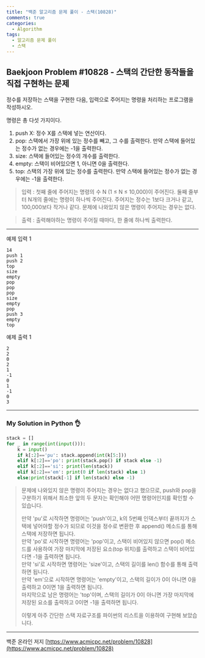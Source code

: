 ```yaml
---
title: "백준 알고리즘 문제 풀이 - 스택(10828)"
comments: true
categories:
  - Algorithm
tags:
  - 알고리즘 문제 풀이
  - 스택
---
```


## Baekjoon Problem #10828 - 스택의 간단한 동작들을 직접 구현하는 문제

정수를 저장하는 스택을 구현한 다음, 입력으로 주어지는 명령을 처리하는 프로그램을 작성하시오.

명령은 총 다섯 가지이다.

1. push X: 정수 X를 스택에 넣는 연산이다.
2. pop: 스택에서 가장 위에 있는 정수를 빼고, 그 수를 출력한다. 만약 스택에 들어있는 정수가 없는 경우에는 -1을 출력한다.
3. size: 스택에 들어있는 정수의 개수를 출력한다.
4. empty: 스택이 비어있으면 1, 아니면 0을 출력한다.
5. top: 스택의 가장 위에 있는 정수를 출력한다. 만약 스택에 들어있는 정수가 없는 경우에는 -1을 출력한다.

> 입력
> : 첫째 줄에 주어지는 명령의 수 N (1 ≤ N ≤ 10,000)이 주어진다. 둘째 줄부터 N개의 줄에는 명령이 하나씩 주어진다. 주어지는 정수는 1보다 크거나 같고, 100,000보다 작거나 같다. 문제에 나와있지 않은 명령이 주어지는 경우는 없다.

> 출력
> : 출력해야하는 명령이 주어질 때마다, 한 줄에 하나씩 출력한다.

***
예제 입력 1
```
14
push 1
push 2
top
size
empty
pop
pop
pop
size
empty
pop
push 3
empty
top
```
예제 출력 1
```
2
2
0
2
1
-1
0
1
-1
0
3
```

***
### My Solution in Python :ok_hand:

```python
stack = []
for _ in range(int(input())):
    k = input()
    if k[:2]=='pu': stack.append(int(k[5:]))
    elif k[:2]=='po': print(stack.pop() if stack else -1)
    elif k[:2]=='si': print(len(stack))
    elif k[:2]=='em': print(0 if len(stack) else 1)
    else:print(stack[-1] if len(stack) else -1)
```

> 문제에 나와있지 않은 명령이 주어지는 경우는 없다고 했으므로, push와 pop을 구분하기 위해서 최소한 앞의 두 문자는 확인해야 어떤 명령어인지를 확인할 수 있습니다.
>
> 만약 'pu'로 시작하면 명령어는 'push'이고, k의 5번째 인덱스부터 끝까지가 스택에 넣어야할 정수가 되므로 이것을 정수로 변환한 후 append() 메소드를 통해 스택에 저장하면 됩니다.  
> 만약 'po'로 시작하면 명령어는 'pop'이고, 스택이 비어있지 않으면 pop() 메소드를 사용하여 가장 마지막에 저장된 요소(top 위치)를 출력하고 스택이 비어있다면 -1을 출력하면 됩니다.  
> 만약 'si'로 시작하면 명령어는 'size'이고, 스택의 길이를 len() 함수를 통해 출력하면 됩니다.  
> 만약 'em'으로 시작하면 명령어는 'empty'이고, 스택의 길이가 0이 아니면 0을 출력하고 0이면 1을 출력하면 됩니다.  
> 마지막으로 남은 명령어는 'top'이며, 스택의 길이가 0이 아니면 가장 마지막에 저장된 요소를 출력하고 0이면 -1을 출력하면 됩니다.
>
> 이렇게 아주 간단한 스택 자료구조를 파이썬의 리스트을 이용하여 구현해 보았습니다.

***
백준 온라인 저지 [https://www.acmicpc.net/problem/10828](https://www.acmicpc.net/problem/10828)
